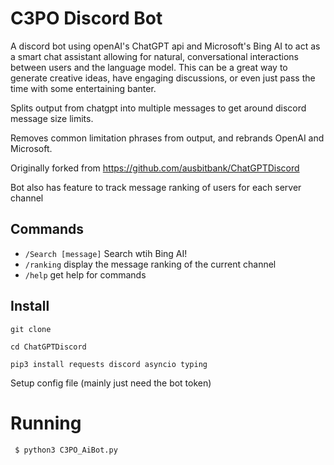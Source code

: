 # C3PO Discord Bot
A discord bot using openAI's ChatGPT api and Microsoft's Bing AI to act as a smart chat assistant allowing for natural, conversational interactions between users and the language model. This can be a great way to generate creative ideas, have engaging discussions, or even just pass the time with some entertaining banter.

Splits output from chatgpt into multiple messages to get around discord message size limits.

Removes common limitation phrases from output, and rebrands OpenAI and Microsoft.

Originally forked from https://github.com/ausbitbank/ChatGPTDiscord

Bot also has feature to track message ranking of users for each server channel

## Commands

* `/Search [message]` Search wtih Bing AI!
* `/ranking` display the message ranking of the current channel
* `/help` get help for commands

## Install
`git clone`

`cd ChatGPTDiscord`

`pip3 install requests discord asyncio typing`

Setup config file (mainly just need the bot token)


# Running
```
 $ python3 C3PO_AiBot.py            
```
